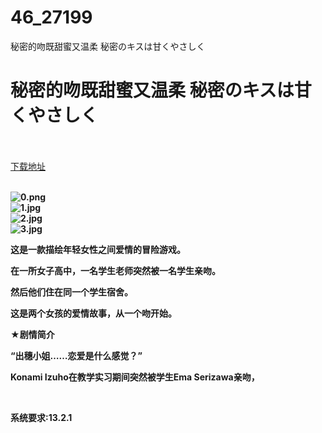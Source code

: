 # 46_27199
秘密的吻既甜蜜又温柔 秘密のキスは甘くやさしく
# 秘密的吻既甜蜜又温柔 秘密のキスは甘くやさしく
 <br/></br>
[下载地址](https://www.switch520.cc/article/27199 "下载地址")
<br/></br>

<p><strong><img title="0.png" src="https://www.switch520.cc/muke_img/2022_02_17_c18ebb3da1dc1.png" alt="0.png"></strong><br>
<strong><img title="1.jpg" src="https://www.switch520.cc/muke_img/2022_02_17_7887761907089.jpg" alt="1.jpg"></strong><br>
<strong><img title="2.jpg" src="https://www.switch520.cc/muke_img/2022_02_17_c120a14fa0f2f.jpg" alt="2.jpg"></strong><br>
<strong><img title="3.jpg" src="https://www.switch520.cc/muke_img/2022_02_17_ad8b4d02c8fff.jpg" alt="3.jpg">&nbsp;</strong></p>
<p><strong>这是一款描绘年轻女性之间爱情的冒险游戏。</strong></p>
<p><strong>在一所女子高中，一名学生老师突然被一名学生亲吻。</strong></p>
<p><strong>然后他们住在同一个学生宿舍。</strong></p>
<p><strong>这是两个女孩的爱情故事，从一个吻开始。</strong></p>
<p><strong>★剧情简介</strong></p>
<p><strong>“出穗小姐……恋爱是什么感觉？”</strong></p>
<p><strong>Konami Izuho在教学实习期间突然被学生Ema Serizawa亲吻，</strong></p>
<p>&nbsp;</p>
<p><strong>系统要求:13.2.1</strong></p>



